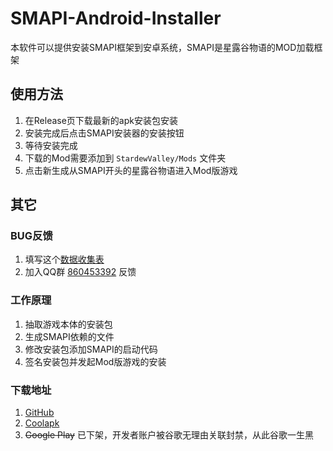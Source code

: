 # SMAPI-Android-Installer
本软件可以提供安装SMAPI框架到安卓系统，SMAPI是星露谷物语的MOD加载框架

## 使用方法
1. 在Release页下载最新的apk安装包安装
2. 安装完成后点击SMAPI安装器的安装按钮
3. 等待安装完成
4. 下载的Mod需要添加到 `StardewValley/Mods` 文件夹
5. 点击新生成从SMAPI开头的星露谷物语进入Mod版游戏

## 其它
### BUG反馈
1. 填写这个[数据收集表](https://docs.qq.com/form/edit/DWlJZc0paV2xxR2JL)
2. 加入QQ群 [860453392](https://jq.qq.com/?_wv=1027&k=55svbYs) 反馈

### 工作原理
1. 抽取游戏本体的安装包
2. 生成SMAPI依赖的文件
3. 修改安装包添加SMAPI的启动代码
4. 签名安装包并发起Mod版游戏的安装

### 下载地址

1. [GitHub](https://github.com/ZaneYork/SMAPI-Android-Installer/releases)
2. [Coolapk](https://www.coolapk.com/apk/256582)
3. ~~Google Play~~ 已下架，开发者账户被谷歌无理由关联封禁，从此谷歌一生黑
